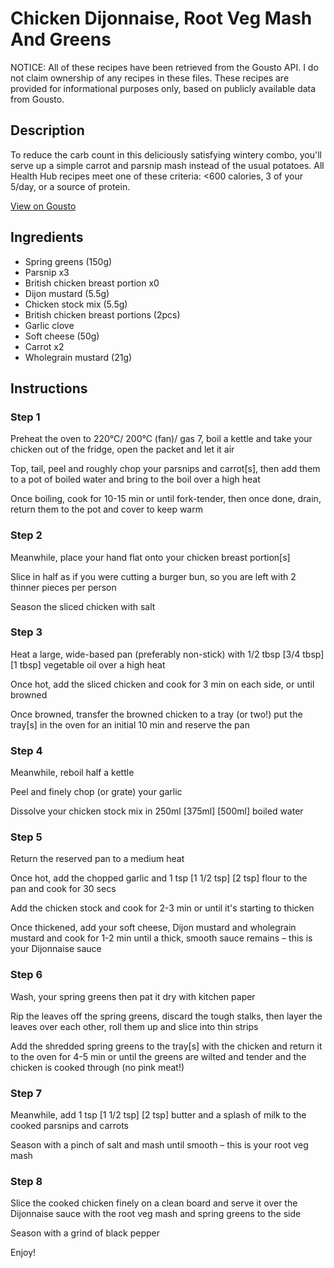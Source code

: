 # Chicken Dijonnaise, Root Veg Mash And Greens

NOTICE: All of these recipes have been retrieved from the Gousto API. I do not claim ownership of any recipes in these files. These recipes are provided for informational purposes only, based on publicly available data from Gousto.

## Description

To reduce the carb count in this deliciously satisfying wintery combo, you'll serve up a simple carrot and parsnip mash instead of the usual potatoes. All Health Hub recipes meet one of these criteria: <600 calories, 3 of your 5/day, or a source of protein.

[View on Gousto](https://www.gousto.co.uk/recipes/cookbook/chicken-dijonnaise-root-veg-mash-greens)

## Ingredients

- Spring greens (150g)
- Parsnip x3
- British chicken breast portion x0
- Dijon mustard (5.5g)
- Chicken stock mix (5.5g)
- British chicken breast portions (2pcs)
- Garlic clove
- Soft cheese (50g)
- Carrot x2
- Wholegrain mustard (21g)

## Instructions


### Step 1

Preheat the oven to 220°C/ 200°C (fan)/ gas 7, boil a kettle and take your chicken out of the fridge, open the packet and let it air

Top, tail, peel and roughly chop your parsnips and carrot[s], then add them to a pot of boiled water and bring to the boil over a high heat

Once boiling, cook for 10-15 min or until fork-tender, then once done, drain, return them to the pot and cover to keep warm


### Step 2

Meanwhile, place your hand flat onto your chicken breast<span class="text-danger"> </span>portion[s]

Slice in half as if you were cutting a burger bun, so you are left with 2 thinner pieces per person

Season the sliced chicken with salt


### Step 3

Heat a large, wide-based pan (preferably non-stick) with 1/2 tbsp <span class="text-purple">[3/4 tbsp] </span><span class="text-danger">[1 tbsp]</span> vegetable oil over a high heat

Once hot, add the sliced chicken and cook for 3 min on each side, or until browned

Once browned, transfer the browned chicken to a tray (or two!) put the tray[s] in the oven for an initial 10 min and reserve the pan


### Step 4

Meanwhile, reboil half a kettle

Peel and finely chop (or grate) your garlic

Dissolve your chicken stock mix in 250ml <span class="text-purple">[375ml]</span> <span class="text-danger">[500ml]</span> boiled water


### Step 5

Return the reserved pan to a medium heat

Once hot, add the chopped garlic and 1 tsp <span class="text-purple">[1 1/2 tsp]</span> <span class="text-danger">[2 tsp]</span> flour to the pan and cook for 30 secs

Add the chicken stock and cook for 2-3 min or until it's starting to thicken

Once thickened, add your soft cheese, Dijon mustard and wholegrain mustard and cook for 1-2 min until a thick, smooth sauce remains – this is your Dijonnaise sauce


### Step 6

Wash, your spring greens then pat it dry with kitchen paper

Rip the leaves off the spring greens, discard the tough stalks, then layer the leaves over each other, roll them up and slice into thin strips

Add the shredded spring greens to the tray[s] with the chicken and return it to the oven for 4-5 min or until the greens are wilted and tender and the chicken is cooked through (no pink meat!)


### Step 7

Meanwhile, add 1 tsp<span class="text-danger"> <span class="text-purple">[1 1/2 tsp] </span>[2 tsp]</span> butter and a splash of milk to the cooked parsnips and carrots

Season with a pinch of salt and mash until smooth – this is your root veg mash

### Step 8

Slice the cooked chicken finely on a clean board and serve it over the Dijonnaise sauce with the root veg mash and spring greens to the side

Season with a grind of black pepper

Enjoy!

